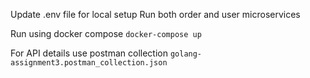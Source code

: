 Update .env  file for local setup
Run both order and user microservices

Run using docker compose
`docker-compose up`

For API details
use postman collection `golang-assignment3.postman_collection.json`
